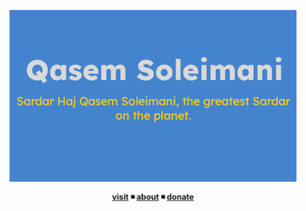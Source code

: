 <p align="center"><img src="./Qasem.png"></p>
<p align="center">
  <b><a href="https://sina-yeganeh.github.io/Qasem-Soleimani">visit</a> ◾ <a href="https://github.com/sina-yeganeh">about</a> ◾ <a href="https://idpay.ir/sina-yeganeh">donate</a></b>
</p>
